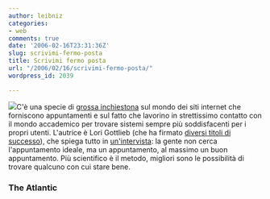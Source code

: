 ```yaml
---
author: leibniz
categories:
- web
comments: true
date: '2006-02-16T23:31:36Z'
slug: scrivimi-fermo-posta
title: Scrivimi fermo posta
url: "/2006/02/16/scrivimi-fermo-posta/"
wordpress_id: 2039

---
```

![](https://digilander.libero.it/megryan2000/you_ve_got_mail_000.jpg)C'è una specie di [grossa inchiestona](https://www.theatlantic.com/doc/prem/200603/online-love) sul mondo dei siti internet che forniscono appuntamenti e sul fatto che lavorino in strettissimo contatto con il mondo accademico per trovare sistemi sempre più soddisfacenti per i propri utenti. L'autrice è Lori Gottlieb (che ha firmato [diversi titoli di successo](https://www.lorigottlieb.com/)), che spiega tutto in [un'intervista](https://www.theatlantic.com/doc/200602u/online-dating): la gente non cerca l'appuntamento ideale, ma un appuntamento, al massimo un buon appuntamento.  Più scientifico è il metodo, migliori sono le possibilità di trovare qualcuno con cui stare bene.


### The Atlantic

